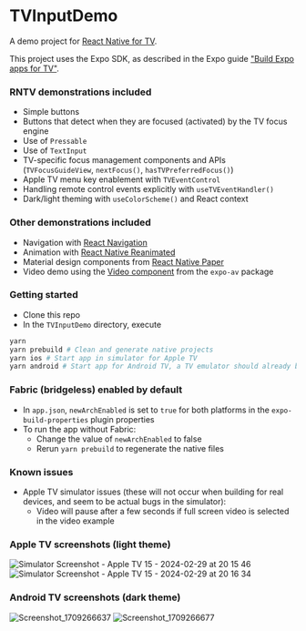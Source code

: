 # TVInputDemo

A demo project for [React Native for TV](https://github.com/react-native-tvos/react-native-tvos).

This project uses the Expo SDK, as described in the Expo guide ["Build Expo apps for TV"](https://docs.expo.dev/guides/building-for-tv/).

### RNTV demonstrations included

- Simple buttons
- Buttons that detect when they are focused (activated) by the TV focus engine
- Use of `Pressable`
- Use of `TextInput`
- TV-specific focus management components and APIs (`TVFocusGuideView`, `nextFocus()`, `hasTVPreferredFocus()`)
- Apple TV menu key enablement with `TVEventControl`
- Handling remote control events explicitly with `useTVEventHandler()`
- Dark/light theming with `useColorScheme()` and React context

### Other demonstrations included

- Navigation with [React Navigation](https://reactnavigation.org/)
- Animation with [React Native Reanimated](https://docs.swmansion.com/react-native-reanimated/)
- Material design components from [React Native Paper](https://callstack.github.io/react-native-paper/)
- Video demo using the [Video component](https://docs.expo.dev/versions/latest/sdk/video/) from the `expo-av` package

### Getting started

- Clone this repo
- In the `TVInputDemo` directory, execute

```bash
yarn
yarn prebuild # Clean and generate native projects
yarn ios # Start app in simulator for Apple TV
yarn android # Start app for Android TV, a TV emulator should already be running
```

### Fabric (bridgeless) enabled by default

- In `app.json`, `newArchEnabled` is set to `true` for both platforms in the `expo-build-properties` plugin properties
- To run the app without Fabric:
  - Change the value of `newArchEnabled` to false
  - Rerun `yarn prebuild` to regenerate the native files


### Known issues

- Apple TV simulator issues (these will not occur when building for real devices, and seem to be actual bugs in the simulator):
  - Video will pause after a few seconds if full screen video is selected in the video example

### Apple TV screenshots (light theme)

![Simulator Screenshot - Apple TV 15 - 2024-02-29 at 20 15 46](https://github.com/react-native-tvos/TVInputDemo/assets/6577821/08d08668-b3f6-4016-abc0-e734f27b3d84)
![Simulator Screenshot - Apple TV 15 - 2024-02-29 at 20 16 34](https://github.com/react-native-tvos/TVInputDemo/assets/6577821/221b4a70-3362-4d31-ae7e-9f59766f2b18)

### Android TV screenshots (dark theme)

![Screenshot_1709266637](https://github.com/react-native-tvos/TVInputDemo/assets/6577821/4ce26c3a-1a7e-4c80-90ef-fbb31eef2756)
![Screenshot_1709266677](https://github.com/react-native-tvos/TVInputDemo/assets/6577821/7b9096e5-b22b-4da0-8e0a-a57b6dd697e9)
